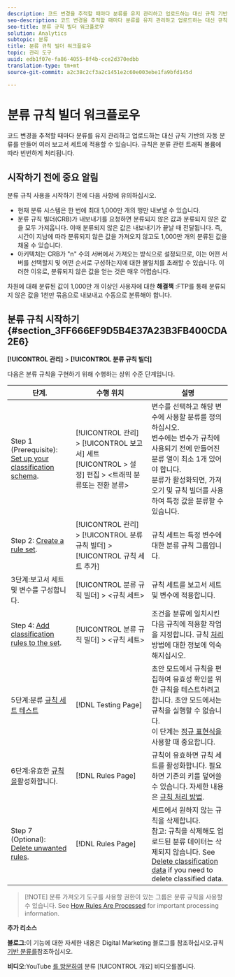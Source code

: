 ```yaml
---
description: 코드 변경을 추적할 때마다 분류를 유지 관리하고 업로드하는 대신 규칙 기반의 자동 분류를 만들어 여러 보고서 세트에 적용할 수 있습니다. 규칙은 분류 관련 트래픽 볼륨에 따라 빈번하게 처리됩니다.
seo-description: 코드 변경을 추적할 때마다 분류를 유지 관리하고 업로드하는 대신 규칙 기반의 자동 분류를 만들어 여러 보고서 세트에 적용할 수 있습니다. 규칙은 분류 관련 트래픽 볼륨에 따라 빈번하게 처리됩니다.
seo-title: 분류 규칙 빌더 워크플로우
solution: Analytics
subtopic: 분류
title: 분류 규칙 빌더 워크플로우
topic: 관리 도구
uuid: edb1f07e-fa86-4055-8f4b-cce2d370edbb
translation-type: tm+mt
source-git-commit: a2c38c2cf3a2c1451e2c60e003ebe1fa9bfd145d

---
```



# 분류 규칙 빌더 워크플로우

코드 변경을 추적할 때마다 분류를 유지 관리하고 업로드하는 대신 규칙 기반의 자동 분류를 만들어 여러 보고서 세트에 적용할 수 있습니다. 규칙은 분류 관련 트래픽 볼륨에 따라 빈번하게 처리됩니다.

## 시작하기 전에 중요 알림

분류 규칙 사용을 시작하기 전에 다음 사항에 유의하십시오.

* 현재 분류 시스템은 한 번에 최대 1,000만 개의 행만 내보낼 수 있습니다.
* 분류 규칙 빌더(CRB)가 내보내기를 요청하면 분류되지 않은 값과 분류되지 않은 값을 모두 가져옵니다. 이때 분류되지 않은 값은 내보내기가 끝날 때 전달됩니다. 즉, 시간이 지남에 따라 분류되지 않은 값을 가져오지 않고도 1,000만 개의 분류된 값을 채울 수 있습니다.
* 아키텍처는 CRB가 "n" 수의 서버에서 가져오는 방식으로 설정되므로, 이는 어떤 서버를 선택할지 및 어떤 순서로 구성하는지에 대한 불일치를 초래할 수 있습니다. 이러한 이유로, 분류되지 않은 값을 얻는 것은 매우 어렵습니다.

차원에 대해 분류된 값이 1,000만 개 이상인 사용자에 대한 **해결책** :FTP를 통해 분류되지 않은 값을 1천만 묶음으로 내보내고 수동으로 분류해야 합니다.

## 분류 규칙 시작하기 {#section_3FF666EF9D5B4E37A23B3FB400CDA2E6}

**[!UICONTROL 관리]** &gt; **[!UICONTROL 분류 규칙 빌더]**

다음은 분류 규칙을 구현하기 위해 수행하는 상위 수준 단계입니다.

| 단계.  | 수행 위치 | 설명 |
|--- |--- |--- |
| Step 1 (Prerequisite): [Set up your classification schema](https://marketing.adobe.com/resources/help/en_US/reference/c_classifications.html). | [!UICONTROL 관리] &gt; [!UICONTROL 보고서] 세트 [!UICONTROL &gt; 설정] 편집 &gt; &lt;트래픽 분류또는 전환 분류&gt; | 변수를 선택하고 해당 변수에 사용할 분류를 정의하십시오. <br>변수에는 변수가 규칙에 사용되기 전에 만들어진 분류 열이 최소 1개 있어야 합니다.<br>분류가 활성화되면, 가져오기 및 규칙 빌더를 사용하여 특정 값을 분류할 수 있습니다. |
| Step 2: [Create a rule set](../../../components/c-classifications2/crb/classification-rule-set.md). | [!UICONTROL 관리] &gt; [!UICONTROL 분류 규칙 빌더] &gt; [!UICONTROL 규칙 세트 추가] | 규칙 세트는 특정 변수에 대한 분류 규칙 그룹입니다. |
| 3단계:보고서 세트 및 변수를 구성합니다. | [!UICONTROL 분류 규칙 빌더] &gt; &lt;규칙 세트&gt; | 규칙 세트를 보고서 세트 및 변수에 적용합니다. |
| Step 4: [Add classification rules to the set](../../../components/c-classifications2/crb/classification-quickstart-rules.md). | [!UICONTROL 분류 규칙 빌더] &gt; &lt;규칙 세트&gt; | 조건을 분류에 일치시킨 다음 규칙에 적용할 작업을 지정합니다.  규칙 [처리](../../../components/c-classifications2/crb/classification-quickstart-rules.md)방법에 대한 정보에 익숙해지십시오. |
| 5단계:분류 [규칙 세트 테스트](../../../components/c-classifications2/crb/classification-quickstart-rules.md) | [!DNL Testing Page] | 초안 모드에서 규칙을 편집하여 유효성 확인을 위한 규칙을 테스트하려고 합니다. 초안 모드에서는 규칙을 실행할 수 없습니다.<br>이 단계는 [정규 표현식을](../../../components/c-classifications2/crb/classification-quickstart-rules.md)사용할 때 중요합니다. |
| 6단계:유효한 [규칙을](../../../components/c-classifications2/crb/classification-rule-definitions.md)활성화합니다. | [!DNL Rules Page] | 규칙이 유효하면 규칙 세트를 활성화합니다.  필요하면 기존의 키를 덮어쓸 수 있습니다. 자세한 내용은 [규칙 처리 방법](../../../components/c-classifications2/crb/classification-quickstart-rules.md). |
| Step 7 (Optional): [Delete unwanted rules](../../../components/c-classifications2/crb/classification-rule-definitions.md). | [!DNL Rules Page] | 세트에서 원하지 않는 규칙을 삭제합니다.<br>참고: 규칙을 삭제해도 업로드된 분류 데이터는 삭제되지 않습니다.  See  [Delete classification data](../../../components/c-classifications2/c-classifications-importer/t-delete-classification-data.md) if you need to delete classified data. |

> [!NOTE] 분류 가져오기 도구를 사용할 권한이 있는 그룹은 분류 규칙을 사용할 수 있습니다. See [How Rules Are Processed](../../../components/c-classifications2/crb/classification-quickstart-rules.md) for important processing information.

**추가 리소스**

**블로그**:이 기능에 대한 자세한 내용은 Digital Marketing 블로그를 참조하십시오.규칙 [기반 분류를](https://blogs.adobe.com/digitalmarketing/analytics/rule-based-classifications-part-1-making-classifications-easier/?utm_source=feedburner&utm_medium=feed&utm_campaign=Feed%3A+AdobeDigitalMarketing+%28Adobe+Digital+Marketing+Blog%29)참조하십시오.

**비디오**:YouTube [를 방문하여](https://www.youtube.com/watch?v=6laI5SBXY-I) 분류 [!UICONTROL 개요] 비디오를봅니다.
